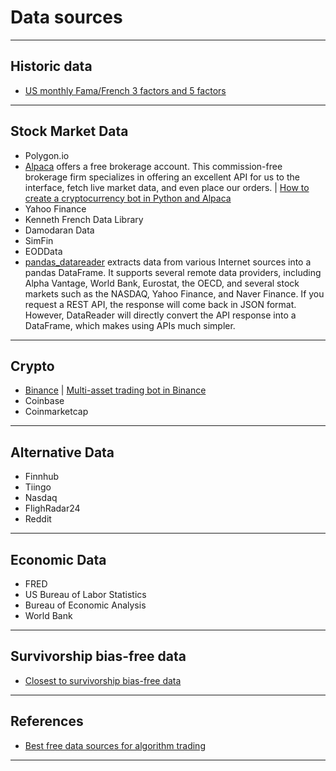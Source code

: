 # Data sources
***

## Historic data
- [US monthly Fama/French 3 factors and 5 factors](http://mba.tuck.dartmouth.edu/pages/faculty/ken.french/data_library.html)
***

## Stock Market Data
- Polygon.io
- [Alpaca](https://alpaca.markets/) offers a free brokerage account. This commission-free brokerage firm specializes in offering an excellent API for us to the interface, fetch live market data, and even place our orders. | [How to create a cryptocurrency bot in Python and Alpaca](https://www.qmr.ai/cryptocurrency-trading-bot-with-alpaca-in-python/)
- Yahoo Finance
- Kenneth French Data Library
- Damodaran Data
- SimFin
- EODData
- [pandas_datareader](https://pydata.github.io/pandas-datareader/remote_data.html) extracts data from various Internet sources into a pandas DataFrame. It supports several remote data providers, including Alpha Vantage, World Bank, Eurostat, the OECD, and several stock markets such as the NASDAQ, Yahoo Finance, and Naver Finance. If you request a REST API, the response will come back in JSON format. However, DataReader will directly convert the API response into a DataFrame, which makes using APIs much simpler.
***

## Crypto
- [Binance](https://www.binance.com/en) | [Multi-asset trading bot in Binance](https://www.qmr.ai/build-a-momentum-cryptocurrency-bot-with-python-and-binance/)
- Coinbase
- Coinmarketcap
***

## Alternative Data
- Finnhub
- Tiingo
- Nasdaq
- FlighRadar24
- Reddit
***

## Economic Data
- FRED
- US Bureau of Labor Statistics
- Bureau of Economic Analysis
- World Bank
***

## Survivorship bias-free data
- [Closest to survivorship bias-free data](https://gist.github.com/kafkasl/078f2c65c4299d367b57c9835b34c333)
***

## References
- [Best free data sources for algorithm trading](https://www.qmr.ai/best-free-data-sources-for-algorithmic-trading/)
***
